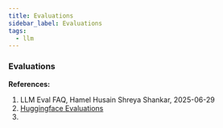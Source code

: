 ```yaml
---
title: Evaluations
sidebar_label: Evaluations
tags:
  - llm
---
```



### Evaluations



**References:**

1. LLM Eval FAQ, Hamel Husain Shreya Shankar, 2025-06-29
2. [Huggingface Evaluations](https://huggingface.co/docs/evaluate/en/choosing_a_metric)
3. 
